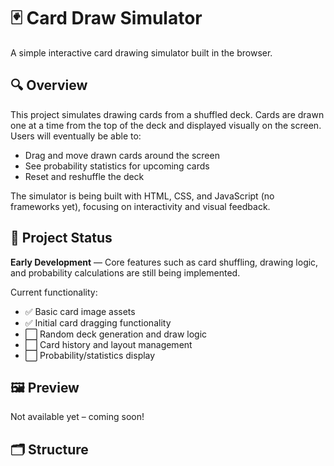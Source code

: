# 🃏 Card Draw Simulator

A simple interactive card drawing simulator built in the browser.

## 🔍 Overview

This project simulates drawing cards from a shuffled deck. Cards are drawn one at a time from the top of the deck and displayed visually on the screen. Users will eventually be able to:

- Drag and move drawn cards around the screen
- See probability statistics for upcoming cards
- Reset and reshuffle the deck

The simulator is being built with HTML, CSS, and JavaScript (no frameworks yet), focusing on interactivity and visual feedback.

## 🚧 Project Status

**Early Development** — Core features such as card shuffling, drawing logic, and probability calculations are still being implemented.

Current functionality:
- ✅ Basic card image assets
- ✅ Initial card dragging functionality
- ⬜ Random deck generation and draw logic
- ⬜ Card history and layout management
- ⬜ Probability/statistics display

## 🖼️ Preview

Not available yet – coming soon!

## 🗂️ Structure

